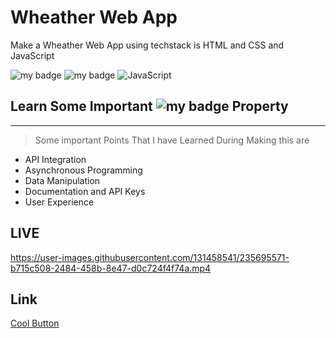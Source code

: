 # Wheather Web App

 Make a Wheather Web App using techstack is HTML and CSS and JavaScript 
 

![my badge](https://img.shields.io/badge/HTML5-E34F26.svg?style=for-the-badge&logo=HTML5&logoColor=white)
![my badge](https://img.shields.io/badge/CSS3-1572B6.svg?style=for-the-badge&logo=CSS3&logoColor=white)
![JavaScript](https://img.shields.io/badge/javascript-%23323330.svg?style=for-the-badge&logo=javascript&logoColor=%23F7DF1E)

## Learn Some Important ![my badge](https://img.shields.io/badge/CSS3-1572B6.svg?style=for-the-badge&logo=CSS3&logoColor=white) Property
---
>Some important Points That I have Learned During Making this are
 - API Integration
 - Asynchronous Programming
 - Data Manipulation
 - Documentation and API Keys
 - User Experience

## LIVE


https://user-images.githubusercontent.com/131458541/235695571-b715c508-2484-458b-8e47-d0c724f4f74a.mp4




## Link
[Cool Button](https://button-ashen.vercel.app/)



